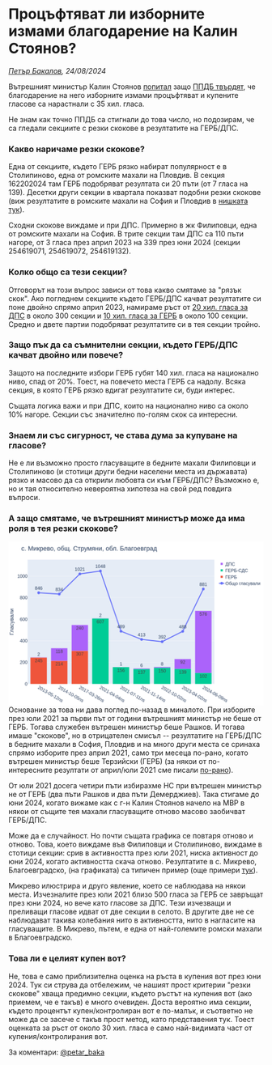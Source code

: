 # Процъфтяват ли изборните измами благодарение на Калин Стоянов? 
*[Петър Бакалов](https://twitter.com/petar_baka), 24/08/2024*

Вътрешният министър Калин Стоянов [попитал](https://news.bg/politics/kalin-stoyanov-provaleni-polititsi-si-tarsyat-ala-bala-ministar.html) защо [ППДБ твърдят](https://www.youtube.com/watch?v=B3979VLmqSY), че благодарение на него изборните измами процъфтяват и купените гласове са нарастнали с 35 хил. гласа.

Не знам как точно ППДБ са стигнали до това число, но подозирам, че са гледали секциите с резки скокове в резултатите на ГЕРБ/ДПС.

### Какво наричаме резки скокове?

Една от секциите, където ГЕРБ рязко набират популярност е в Столипиново, една от ромските махали на Пловдив. В секция 162202024 там ГЕРБ подобряват резултата си 20 пъти (от 7 гласа на 139). Десетки други секции в квартала показват подобни резки скокове (виж резултатите в ромските махали на София и Пловдив в [нишката тук](https://twitter.com/petar_baka/status/1804733723016864117)).

Сходни скокове виждаме и при ДПС. Примерно в жк Филиповци, една от ромските махали на София. В трите секции там ДПС са 110 пъти нагоре, от 3 гласа през април 2023 на 339 през юни 2024 (секции 254619071, 254619072, 254619132).

### Колко общо са тези секции?

Отговорът на този въпрос зависи от това какво смятаме за "рязък скок". Ако погледнем секциите където ГЕРБ/ДПС качват резултатите си поне двойно спрямо април 2023, намираме ръст от [20 хил. гласа за ДПС](../assets/2024/top_dps2024.html) в около 300 секции и [10 хил. гласа за ГЕРБ](../assets/2024/top_gerb2024.html) в около 100 секции. Средно и двете партии подобряват резултатите си в тея секции тройно.

### Защо пък да са съмнителни секции, където ГЕРБ/ДПС качват двойно или повече?

Защото на последните избори ГЕРБ губят 140 хил. гласа на национално ниво, спад от 20%. Тоест, на повечето места ГЕРБ са надолу. Всяка секция, в която ГЕРБ рязко вдигат резултатите си, буди интерес.

Същата логика важи и при ДПС, които на национално ниво са около 10% нагоре. Секции със значително по-голям скок са интересни.

### Знаем ли със сигурност, че става дума за купуване на гласове?

Не е ли възможно просто гласуващите в бедните махали Филиповци и Столипиново (и стотици други бедни населени места из държавата) рязко и масово да са открили любовта си към ГЕРБ/ДПС? Възможно е, но и тая относително невероятна хипотеза на свой ред повдига въпроси.

### А защо смятаме, че вътрешният министър може да има роля в тея резки скокове?

<a href="../assets/2024/mikrevo_gerb_dps.png" target="_blank">
<img align="left" src="../assets/2024/mikrevo_gerb_dps.png" width="600" alt="Гласове за ГЕРБ/ДПС в Благоевградското село Микрево през годините.">
</a>

Основание за това ни дава поглед по-назад в миналото. При изборите през юли 2021 за първи път от години вътрешният министър не беше от ГЕРБ. Тогава служебен вътрешен министър беше Рашков. И тогава имаше "скокове", но в отрицателен смисъл -- резултатите на ГЕРБ/ДПС в бедните махали в София, Пловдив и на много други места се сринаха спрямо изборите през април 2021, само три месеца по-рано, когато вътрешен министър беше Терзийски (ГЕРБ) (за някои от по-интересните резултати от април/юли 2021 сме писали [по-рано](./2021/top)).

От юли 2021 досега четири пъти избирахме НС при вътрешен министър не от ГЕРБ (два пъти Рашков и два пъти Демерджиев). Така стигаме до юни 2024, когато вижаме как с г-н Калин Стоянов начело на МВР в някои от същите тея махали гласуващите отново масово заобичват ГЕРБ/ДПС.

Може да е случайност. Но почти същата графика се повтаря отново и отново. Това, което виждаме във Филиповци и Столипиново, виждаме в стотици секции: срив в активността през юли 2021, ниска активност до юни 2024, когато активността скача отново.  Резултатите в с. Микрево, Благоевградско, (на графиката) са типичен пример (още примери [тук](https://twitter.com/petar_baka/status/1806201125101511119)).

Микрево илюстрира и друго явление, което се наблюдава на някои места. Изчезналите през юли 2021 близо 500 гласа за ГЕРБ се завръщат през юни 2024, но вече като гласове за ДПС. Тези изчезващи и преливащи гласове идват от две секции в селото. В другите две не се наблюдават такива колебания нито в активността, нито в нагласите на гласуващите. В Микрево, пътем, е една от най-големите ромски махали в Благоевградско. 

### Това ли е целият купен вот? 
Не, това е само приблизителна оценка на ръста в купения вот през юни 2024. Тук си струва да отбележим, че нашият прост критерии "резки скокове" хваща предимно секции, където ръстът на купения вот (ако приемем, че е такъв) е много очевиден. Доста вероятно има секции, където процентът купен/контролиран вот е по-малък, и съответно не може да се засече с такъв прост метод, като представения тук. Тоест оценката за ръст от около 30 хил. гласа е само най-видимата част от купения/контролирания вот.

За коментари: [@petar_baka](https::/twitter.com/petar_baka)

